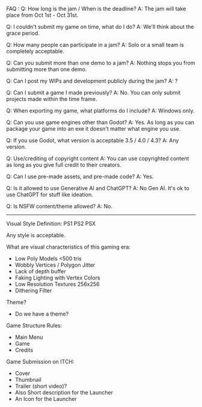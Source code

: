 
FAQ :
Q: How long is the jam / When is the deadline?
A: The jam will take place from Oct 1st - Oct 31st.

Q: I couldn't submit my game on time, what do I do?
A: We'll think about the grace period.

Q: How many people can participate in a jam?
A: Solo or a small team is completely acceptable.

Q: Can you submit more than one demo to a jam?
A: Nothing stops you from submitting more than one demo.

Q: Can I post my WIPs and development publicly during the jam?
A: ?

Q: Can I submit a game I made previously?
A: No. You can only submit projects made within the time frame.

Q: When exporting my game, what platforms do I include?
A: Windows only.

Q: Can you use game engines other than Godot?
A: Yes. As long as you can package your game into an exe it doesn't matter what engine you use.

Q: If you use Godot, what version is acceptable 3.5 / 4.0 / 4.3?
A: Any version.

Q: Use/crediting of copyright content
A: You can use copyrighted content as long as you give full credit to their creators.

Q: Can I use pre-made assets, and pre-made code?
A: Yes.

Q: Is it allowed to use Generative AI and ChatGPT?
A: No Gen AI. It's ok to use ChatGPT for stuff like ideation.

Q: Is NSFW content/theme allowed?
A: No.

--------------------------------------------------------
Visual Style Definition:
PS1 PS2 PSX

Any style is acceptable.

What are visual characteristics of this gaming era:
- Low Poly Models <500 tris
- Wobbly Vertices / Polygon Jitter
- Lack of depth buffer
- Faking Lighting with Vertex Colors
- Low Resolution Textures 256x256
- Dithering Filter

Theme?
- Do we have a theme?

Game Structure Rules:
- Main Menu
- Game
- Credits

Game Submission on ITCH:
- Cover
- Thumbnail
- Trailer (short video)?
- Also Short description for the Launcher
- An Icon for the Launcher
